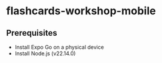 # flashcards-workshop-mobile

## Prerequisites

- Install Expo Go on a physical device
- Install Node.js (v22.14.0)


